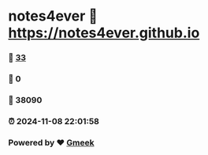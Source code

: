 # notes4ever :link: https://notes4ever.github.io 
### :page_facing_up: [33](https://notes4ever.github.io/tag.html) 
### :speech_balloon: 0 
### :hibiscus: 38090 
### :alarm_clock: 2024-11-08 22:01:58 
### Powered by :heart: [Gmeek](https://github.com/Meekdai/Gmeek)
